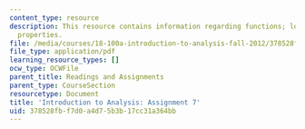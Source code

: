 ```yaml
---
content_type: resource
description: This resource contains information regarding functions; local and global
  properties.
file: /media/courses/18-100a-introduction-to-analysis-fall-2012/378528fbf7d0a4d75b3b17cc31a364bb_MIT18_100AF12_Assign_7.pdf
file_type: application/pdf
learning_resource_types: []
ocw_type: OCWFile
parent_title: Readings and Assignments
parent_type: CourseSection
resourcetype: Document
title: 'Introduction to Analysis: Assignment 7'
uid: 378528fb-f7d0-a4d7-5b3b-17cc31a364bb
---
```

